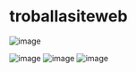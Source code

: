 # troballasiteweb
![image](https://github.com/carlosjvargase/troballasiteweb/assets/104727028/d0337071-2654-4ca2-8371-eeb89c13eb97)



![image](https://github.com/carlosjvargase/troballasiteweb/assets/104727028/5f147937-5bfb-4709-81ba-e10b6a971965)
![image](https://github.com/carlosjvargase/troballasiteweb/assets/104727028/36fdd12e-c5da-46a8-b12e-83101f9fac9b)
![image](https://github.com/carlosjvargase/troballasiteweb/assets/104727028/4f85adab-0429-4550-b1d6-8b97ef11d3a8)

